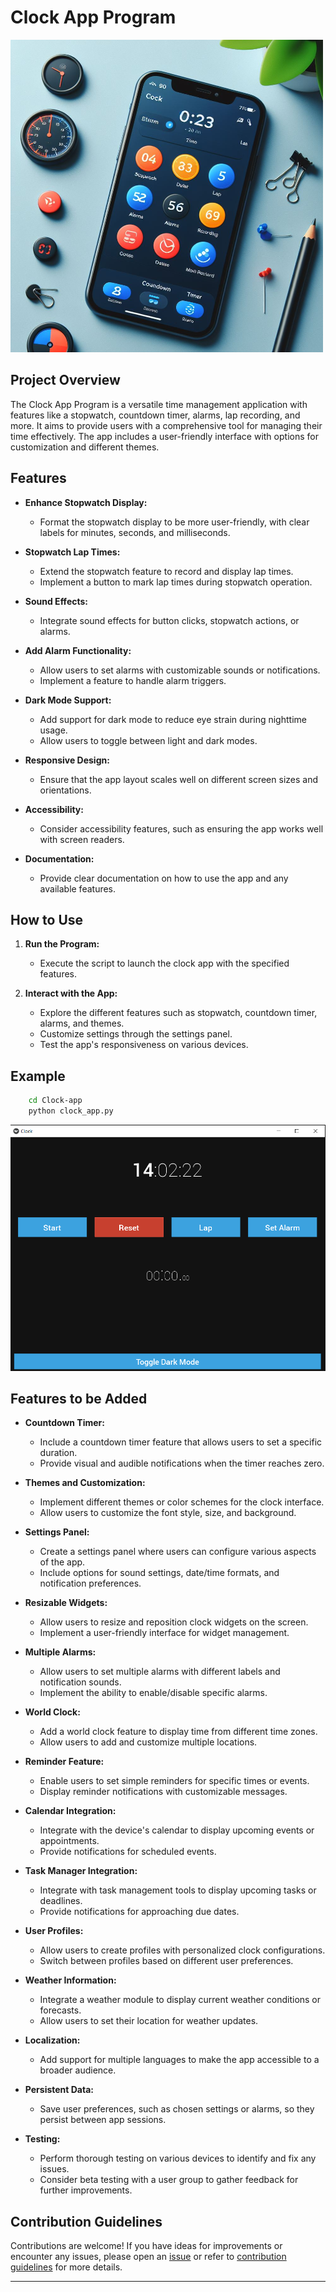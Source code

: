 # Clock App Program

![Clock App](../../assets/images/readme_images/clockapp.png)

## Project Overview

The Clock App Program is a versatile time management application with features like a stopwatch, countdown timer, alarms, lap recording, and more. It aims to provide users with a comprehensive tool for managing their time effectively. The app includes a user-friendly interface with options for customization and different themes.

## Features

- **Enhance Stopwatch Display:**

  - Format the stopwatch display to be more user-friendly, with clear labels for minutes, seconds, and milliseconds.

- **Stopwatch Lap Times:**

  - Extend the stopwatch feature to record and display lap times.
  - Implement a button to mark lap times during stopwatch operation.

- **Sound Effects:**

  - Integrate sound effects for button clicks, stopwatch actions, or alarms.

- **Add Alarm Functionality:**

  - Allow users to set alarms with customizable sounds or notifications.
  - Implement a feature to handle alarm triggers.

- **Dark Mode Support:**

  - Add support for dark mode to reduce eye strain during nighttime usage.
  - Allow users to toggle between light and dark modes.

- **Responsive Design:**

  - Ensure that the app layout scales well on different screen sizes and orientations.

- **Accessibility:**

  - Consider accessibility features, such as ensuring the app works well with screen readers.

- **Documentation:**

  - Provide clear documentation on how to use the app and any available features.

## How to Use

1. **Run the Program:**

   - Execute the script to launch the clock app with the specified features.

2. **Interact with the App:**

   - Explore the different features such as stopwatch, countdown timer, alarms, and themes.
   - Customize settings through the settings panel.
   - Test the app's responsiveness on various devices.

## Example

```bash
    cd Clock-app
    python clock_app.py
```

![Output](../../assets/images/output_images/clockapp.png)

## Features to be Added

- **Countdown Timer:**

  - Include a countdown timer feature that allows users to set a specific duration.
  - Provide visual and audible notifications when the timer reaches zero.

- **Themes and Customization:**

  - Implement different themes or color schemes for the clock interface.
  - Allow users to customize the font style, size, and background.

- **Settings Panel:**

  - Create a settings panel where users can configure various aspects of the app.
  - Include options for sound settings, date/time formats, and notification preferences.

- **Resizable Widgets:**

  - Allow users to resize and reposition clock widgets on the screen.
  - Implement a user-friendly interface for widget management.

- **Multiple Alarms:**

  - Allow users to set multiple alarms with different labels and notification sounds.
  - Implement the ability to enable/disable specific alarms.

- **World Clock:**

  - Add a world clock feature to display time from different time zones.
  - Allow users to add and customize multiple locations.

- **Reminder Feature:**

  - Enable users to set simple reminders for specific times or events.
  - Display reminder notifications with customizable messages.

- **Calendar Integration:**

  - Integrate with the device's calendar to display upcoming events or appointments.
  - Provide notifications for scheduled events.

- **Task Manager Integration:**

  - Integrate with task management tools to display upcoming tasks or deadlines.
  - Provide notifications for approaching due dates.

- **User Profiles:**

  - Allow users to create profiles with personalized clock configurations.
  - Switch between profiles based on different user preferences.

- **Weather Information:**

  - Integrate a weather module to display current weather conditions or forecasts.
  - Allow users to set their location for weather updates.

- **Localization:**

  - Add support for multiple languages to make the app accessible to a broader audience.

- **Persistent Data:**

  - Save user preferences, such as chosen settings or alarms, so they persist between app sessions.

- **Testing:**

  - Perform thorough testing on various devices to identify and fix any issues.
  - Consider beta testing with a user group to gather feedback for further improvements.

## Contribution Guidelines

Contributions are welcome! If you have ideas for improvements or encounter any issues, please open an [issue](https://github.com/vrm-piyush/Python-Projects/issues/new/choose) or refer to [contribution guidelines](../../CONTRIBUTING.md) for more details.

---
